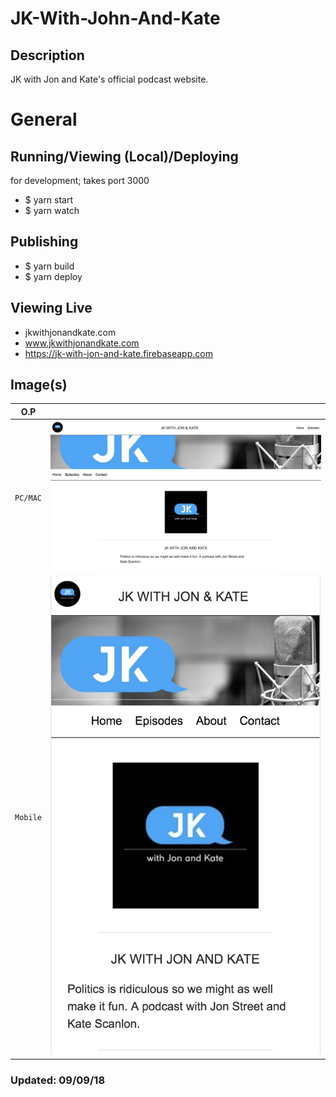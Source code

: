 # JK-With-John-And-Kate
## Description
JK with Jon and Kate's official podcast website.

# General
## Running/Viewing (Local)/Deploying
for development; takes port 3000
- $ yarn start
- $ yarn watch

## Publishing
- $ yarn build
- $ yarn deploy

## Viewing Live
- jkwithjonandkate.com
- www.jkwithjonandkate.com
- https://jk-with-jon-and-kate.firebaseapp.com

## Image(s)
| O.P | |
| --- | --- |
| `PC/MAC` | ![JK-preview-page](public/images/preview_images/home_kate.png) |
| `Mobile` | ![JK-preview-mobile](public/images/preview_images/sample2_kate.png) |

### Updated: 09/09/18
